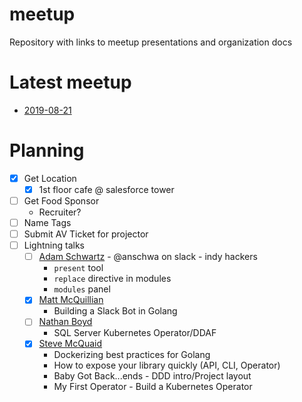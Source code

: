 # meetup
Repository with links to meetup presentations and organization docs

# Latest meetup
* [2019-08-21](events/2019-08-21.md)

# Planning
- [X] Get Location
  - [X] 1st floor cafe @ salesforce tower
- [ ] Get Food Sponsor
  - Recruiter?
- [ ] Name Tags
- [ ] Submit AV Ticket for projector
- [ ] Lightning talks
  - [ ] [Adam Schwartz](https://github.com/anschwa) - @anschwa on slack - indy hackers 
    - `present` tool
    - `replace` directive in modules
    - `modules` panel
  - [X] [Matt McQuillian](https://github.com/mmcquillan)
    - Building a Slack Bot in Golang
  - [ ] [Nathan Boyd](https://github.com/nathan-boyd)
    - SQL Server Kubernetes Operator/DDAF
  - [X] [Steve McQuaid](https://github.com/stevemcquaid)
    - Dockerizing best practices for Golang
    - How to expose your library quickly (API, CLI, Operator)
    - Baby Got Back...ends - DDD intro/Project layout
    - My First Operator - Build a Kubernetes Operator
